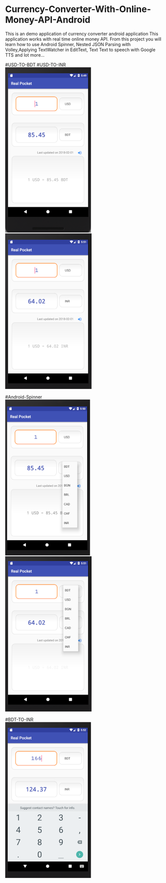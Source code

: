 # Currency-Converter-With-Online-Money-API-Android
This is an demo application of currency converter android application This application works with real time online money API. From this project you will learn how to use Android Spinner, Nested JSON Parsing with Volley,Applying TextWatcher in EditText, Text Text to speech with Google TTS and lot more...

#USD-TO-BDT #USD-TO-INR <br/>
![Alt text](Screenshot/USD2BDT.PNG?raw=true "USD2BDT")
![Alt text](Screenshot/USD2INR.PNG?raw=true "USD2INR") <br/>

#Android-Spinner <br/>
![Alt text](Screenshot/OptionChose.PNG?raw=true "OptionChose")
![Alt text](Screenshot/OptionChose2.PNG?raw=true "OptionChose2") <br/>

#BDT-TO-INR <br/>
![Alt text](Screenshot/BDT2INR.PNG?raw=true "BDT2INR") <br/>
